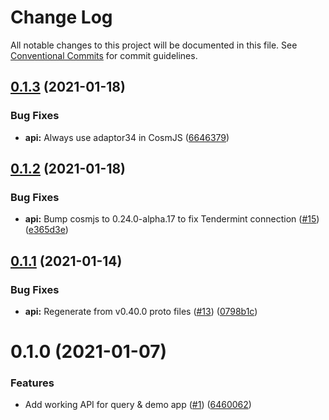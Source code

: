 # Change Log

All notable changes to this project will be documented in this file.
See [Conventional Commits](https://conventionalcommits.org) for commit guidelines.

## [0.1.3](https://github.com/regen-network/regen-js/compare/v0.1.2...v0.1.3) (2021-01-18)


### Bug Fixes

* **api:** Always use adaptor34 in CosmJS ([6646379](https://github.com/regen-network/regen-js/commit/664637900719ad1fa44370405b487222d698fb24))





## [0.1.2](https://github.com/regen-network/regen-js/compare/v0.1.1...v0.1.2) (2021-01-18)


### Bug Fixes

* **api:** Bump cosmjs to 0.24.0-alpha.17 to fix Tendermint connection ([#15](https://github.com/regen-network/regen-js/issues/15)) ([e365d3e](https://github.com/regen-network/regen-js/commit/e365d3ed6897836912f43b086d1c9d5036809091))





## [0.1.1](https://github.com/regen-network/regen-js/compare/v0.1.0...v0.1.1) (2021-01-14)


### Bug Fixes

* **api:** Regenerate from v0.40.0 proto files ([#13](https://github.com/regen-network/regen-js/issues/13)) ([0798b1c](https://github.com/regen-network/regen-js/commit/0798b1cd672aa11d2410de8c8b634ba1877c4d35))





# 0.1.0 (2021-01-07)


### Features

* Add working API for query & demo app ([#1](https://github.com/regen-network/regen-js/issues/1)) ([6460062](https://github.com/regen-network/regen-js/commit/6460062239f69e128204da83416330edd37ac90f))
